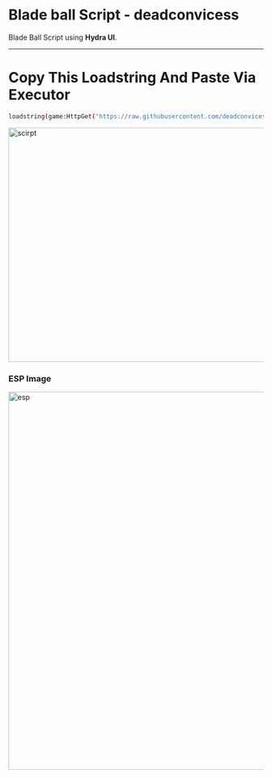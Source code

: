 # Blade ball Script - deadconvicess

 Blade Ball Script using **Hydra UI**.

---

# Copy This Loadstring And Paste Via Executor

```bash
loadstring(game:HttpGet("https://raw.githubusercontent.com/deadconvicess/Bladeball-Script/main/main.lua"))()
```



<img width="807" height="463" alt="scirpt" src="https://github.com/user-attachments/assets/1ae816d9-1bec-4e86-ba41-fc7942cdbc16" />











###  ESP Image


<img width="617" height="747" alt="esp" src="https://github.com/user-attachments/assets/86bb240f-0cf9-46c9-943d-a9aba58630fe" />


















